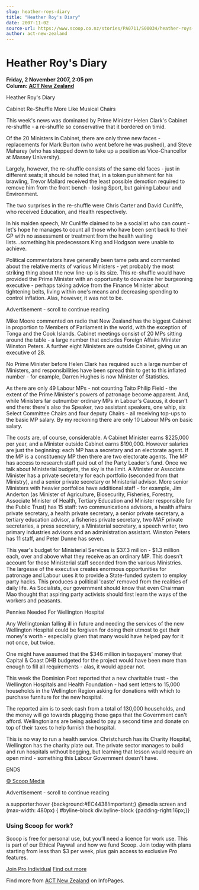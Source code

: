 ```yaml
---
slug: heather-roys-diary
title: "Heather Roy's Diary"
date: 2007-11-02
source-url: https://www.scoop.co.nz/stories/PA0711/S00034/heather-roys-diary.htm
author: act-new-zealand
---
```

Heather Roy's Diary
===================

**Friday, 2 November 2007, 2:05 pm**  
**Column: [ACT New Zealand](https://info.scoop.co.nz/ACT_New_Zealand)**

Heather Roy's Diary

Cabinet Re-Shuffle More Like Musical Chairs

This week's news was dominated by Prime Minister Helen Clark's Cabinet re-shuffle - a re-shuffle so conservative that it bordered on timid.

Of the 20 Ministers in Cabinet, there are only three new faces - replacements for Mark Burton (who went before he was pushed), and Steve Maharey (who has stepped down to take up a position as Vice-Chancellor at Massey University).

Largely, however, the re-shuffle consists of the same old faces - just in different seats; it should be noted that, in a token punishment for his brawling, Trevor Mallard received the least possible demotion required to remove him from the front bench - losing Sport, but gaining Labour and Environment.

The two surprises in the re-shuffle were Chris Carter and David Cunliffe, who received Education, and Health respectively.

In his maiden speech, Mr Cunliffe claimed to be a socialist who can count - let's hope he manages to count all those who have been sent back to their GP with no assessment or treatment from the health waiting lists...something his predecessors King and Hodgson were unable to achieve.

Political commentators have generally been tame pets and commented about the relative merits of various Ministers - yet probably the most striking thing about the new line-up is its size. This re-shuffle would have provided the Prime Minister with an opportunity to downsize her burgeoning executive - perhaps taking advice from the Finance Minister about tightening belts, living within one's means and decreasing spending to control inflation. Alas, however, it was not to be.

Advertisement - scroll to continue reading





Mike Moore commented on radio that New Zealand has the biggest Cabinet in proportion to Members of Parliament in the world, with the exception of Tonga and the Cook Islands. Cabinet meetings consist of 20 MPs sitting around the table - a large number that excludes Foreign Affairs Minister Winston Peters. A further eight Ministers are outside Cabinet, giving us an executive of 28.

No Prime Minister before Helen Clark has required such a large number of Ministers, and responsibilities have been spread thin to get to this inflated number - for example, Darren Hughes is now Minister of Statistics.

As there are only 49 Labour MPs - not counting Taito Philip Field - the extent of the Prime Minister's powers of patronage become apparent. And, while Ministers far outnumber ordinary MPs in Labour's Caucus, it doesn't end there: there's also the Speaker, two assistant speakers, one whip, six Select Committee Chairs and four deputy Chairs - all receiving top-ups to the basic MP salary. By my reckoning there are only 10 Labour MPs on basic salary.

The costs are, of course, considerable. A Cabinet Minister earns $225,000 per year, and a Minister outside Cabinet earns $190,000. However salaries are just the beginning: each MP has a secretary and an electorate agent. If the MP is a constituency MP then there are two electorate agents. The MP has access to research staff paid out of the Party Leader's fund. Once we talk about Ministerial budgets, the sky is the limit. A Minister or Associate Minister has a private secretary for each portfolio (seconded from that Ministry), and a senior private secretary or Ministerial advisor. More senior Ministers with heavier portfolios have additional staff - for example, Jim Anderton (as Minister of Agriculture, Biosecurity, Fisheries, Forestry, Associate Minister of Health, Tertiary Education and Minister responsible for the Public Trust) has 15 staff: two communications advisors, a health affairs private secretary, a health private secretary, a senior private secretary, a tertiary education advisor, a fisheries private secretary, two MAF private secretaries, a press secretary, a Ministerial secretary, a speech writer, two primary industries advisors and an administration assistant. Winston Peters has 11 staff, and Peter Dunne has seven.

This year's budget for Ministerial Services is $37.3 million - $1.3 million each, over and above what they receive as an ordinary MP. This doesn't account for those Ministerial staff seconded from the various Ministries. The largesse of the executive creates enormous opportunities for patronage and Labour uses it to provide a State-funded system to employ party hacks. This produces a political 'caste' removed from the realities of daily life. As Socialists, our government should know that even Chairman Mao thought that aspiring party activists should first learn the ways of the workers and peasants.

Pennies Needed For Wellington Hospital

Any Wellingtonian falling ill in future and needing the services of the new Wellington Hospital could be forgiven for doing their utmost to get their money's worth - especially given that many would have helped pay for it not once, but twice.

One might have assumed that the $346 million in taxpayers' money that Capital & Coast DHB budgeted for the project would have been more than enough to fill all requirements - alas, it would appear not.

This week the Dominion Post reported that a new charitable trust - the Wellington Hospitals and Health Foundation - had sent letters to 15,000 households in the Wellington Region asking for donations with which to purchase furniture for the new hospital.

The reported aim is to seek cash from a total of 130,000 households, and the money will go towards plugging those gaps that the Government can't afford. Wellingtonians are being asked to pay a second time and donate on top of their taxes to help furnish the hospital.

This is no way to run a health service. Christchurch has its Charity Hospital, Wellington has the charity plate out. The private sector manages to build and run hospitals without begging, but learning that lesson would require an open mind - something this Labour Government doesn't have.

ENDS

  

[© Scoop Media](http://www.scoop.co.nz/about/terms.html)  

Advertisement - scroll to continue reading



a.supporter:hover {background:#EC4438!important;} @media screen and (max-width: 480px) { #byline-block div.byline-block {padding-right:16px;}}

### Using Scoop for work?

Scoop is free for personal use, but you’ll need a licence for work use. This is part of our Ethical Paywall and how we fund Scoop. Join today with plans starting from less than $3 per week, plus gain access to exclusive _Pro_ features.  
  
[Join Pro Individual](https://pro.scoop.co.nz/Individual/?from=ProIn24) [Find out more](https://pro.scoop.co.nz/using-scoop-for-work/?from=ProIn24)

Find more from [ACT New Zealand](https://info.scoop.co.nz/ACT_New_Zealand) on InfoPages.